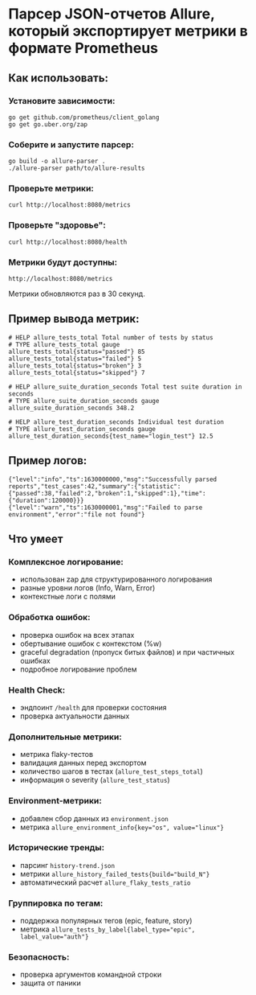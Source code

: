 

# Парсер JSON-отчетов Allure, который экспортирует метрики в формате Prometheus

## Как использовать:
### Установите зависимости:

    go get github.com/prometheus/client_golang
    go get go.uber.org/zap

### Соберите и запустите парсер:

    go build -o allure-parser .
    ./allure-parser path/to/allure-results

### Проверьте метрики:

    curl http://localhost:8080/metrics

### Проверьте "здоровье":

    curl http://localhost:8080/health

### Метрики будут доступны:

    http://localhost:8080/metrics

Метрики обновляются раз в 30 секунд.

## Пример вывода метрик:

    # HELP allure_tests_total Total number of tests by status
    # TYPE allure_tests_total gauge
    allure_tests_total{status="passed"} 85
    allure_tests_total{status="failed"} 5
    allure_tests_total{status="broken"} 3
    allure_tests_total{status="skipped"} 7
    
    # HELP allure_suite_duration_seconds Total test suite duration in seconds
    # TYPE allure_suite_duration_seconds gauge
    allure_suite_duration_seconds 348.2
    
    # HELP allure_test_duration_seconds Individual test duration
    # TYPE allure_test_duration_seconds gauge
    allure_test_duration_seconds{test_name="login_test"} 12.5

## Пример логов:

    {"level":"info","ts":1630000000,"msg":"Successfully parsed reports","test_cases":42,"summary":{"statistic":{"passed":38,"failed":2,"broken":1,"skipped":1},"time":{"duration":120000}}}
    {"level":"warn","ts":1630000001,"msg":"Failed to parse environment","error":"file not found"}

## Что умеет

### Комплексное логирование:

 - использован zap для структурированного логирования 
 - разные уровни логов (Info, Warn, Error)
 - контекстные логи с полями

### Обработка ошибок:

 - проверка ошибок на всех этапах 
 - обертывание ошибок с контекстом (%w)
 - graceful degradation (пропуск битых файлов) и при частичных ошибках
 - подробное логирование проблем

### Health Check:

 - эндпоинт `/health` для проверки состояния 
 - проверка актуальности данных

### Дополнительные метрики:

 - метрика flaky-тестов 
 - валидация данных перед экспортом
-   количество шагов в тестах (`allure_test_steps_total`)
-   информация о severity (`allure_test_status`)

### Environment-метрики:
    
-   добавлен сбор данных из  `environment.json`
-   метрика  `allure_environment_info{key="os", value="linux"}`

### Исторические тренды:
    
-   парсинг  `history-trend.json`
-   метрики  `allure_history_failed_tests{build="build_N"}`
-   автоматический расчет  `allure_flaky_tests_ratio`

### Группировка по тегам:
    
-   поддержка популярных тегов (epic, feature, story)
-   метрика  `allure_tests_by_label{label_type="epic", label_value="auth"}`

### Безопасность:

 - проверка аргументов командной строки
 - защита от паники
